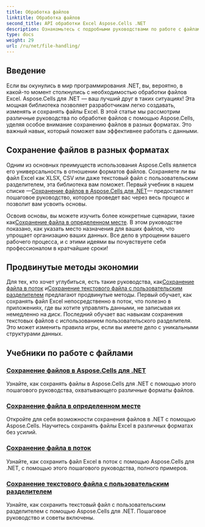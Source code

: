 ```yaml
---
title: Обработка файлов
linktitle: Обработка файлов
second_title: API обработки Excel Aspose.Cells .NET
description: Ознакомьтесь с подробными руководствами по работе с файлами в Aspose.Cells для .NET, включая сохранение в различных форматах, местах и с использованием пользовательских разделителей.
type: docs
weight: 29
url: /ru/net/file-handling/
---
```

## Введение

Если вы окунулись в мир программирования .NET, вы, вероятно, в какой-то момент столкнулись с необходимостью обработки файлов Excel. Aspose.Cells для .NET — ваш лучший друг в таких ситуациях! Эта мощная библиотека позволяет разработчикам легко создавать, изменять и сохранять файлы Excel. В этой статье мы рассмотрим различные руководства по обработке файлов с помощью Aspose.Cells, уделяя особое внимание сохранению файлов в разных форматах. Это важный навык, который поможет вам эффективнее работать с данными.

## Сохранение файлов в разных форматах
Одним из основных преимуществ использования Aspose.Cells является его универсальность в отношении форматов файлов. Сохраняете ли вы файл Excel как XLSX, CSV или даже текстовый файл с пользовательским разделителем, эта библиотека вам поможет. Первый учебник в нашем списке —[Сохранение файлов в Aspose.Cells для .NET](./file-saving-files-in-aspose-cells-for-net/)— предоставляет пошаговое руководство, которое проведет вас через весь процесс и позволит вам усвоить основы.

Освоив основы, вы можете изучить более конкретные сценарии, такие как[Сохранение файла в определенном месте](./file-saving-file-to-some-location/). В этом руководстве показано, как указать место назначения для ваших файлов, что упрощает организацию ваших данных. Все дело в упрощении вашего рабочего процесса, и с этими идеями вы почувствуете себя профессионалом в кратчайшие сроки!

## Продвинутые методы экономии
 Для тех, кто хочет углубиться, есть такие руководства, как[Сохранение файла в поток](./file-saving-file-to-stream/) и[Сохранение текстового файла с пользовательским разделителем](./file-saving-text-file-with-custom-separator/) предлагают продвинутые методы. Первый обучает, как сохранять файл Excel непосредственно в поток, что полезно в приложениях, где вы хотите управлять данными, не записывая их немедленно на диск. Последний обучает вас навыкам сохранения текстовых файлов с использованием пользовательского разделителя. Это может изменить правила игры, если вы имеете дело с уникальными структурами данных.

## Учебники по работе с файлами
### [Сохранение файлов в Aspose.Cells для .NET](./file-saving-files-in-aspose-cells-for-net/)
Узнайте, как сохранять файлы в Aspose.Cells для .NET с помощью этого пошагового руководства, охватывающего различные форматы файлов.
### [Сохранение файла в определенном месте](./file-saving-file-to-some-location/)
Откройте для себя возможности сохранения файлов в .NET с помощью Aspose.Cells. Научитесь сохранять файлы Excel в различных форматах без усилий.
### [Сохранение файла в поток](./file-saving-file-to-stream/)
Узнайте, как сохранить файл Excel в поток с помощью Aspose.Cells для .NET, с помощью этого пошагового руководства, полного примеров.
### [Сохранение текстового файла с пользовательским разделителем](./file-saving-text-file-with-custom-separator/)
Узнайте, как сохранить текстовый файл с пользовательским разделителем с помощью Aspose.Cells для .NET. Пошаговое руководство и советы включены.